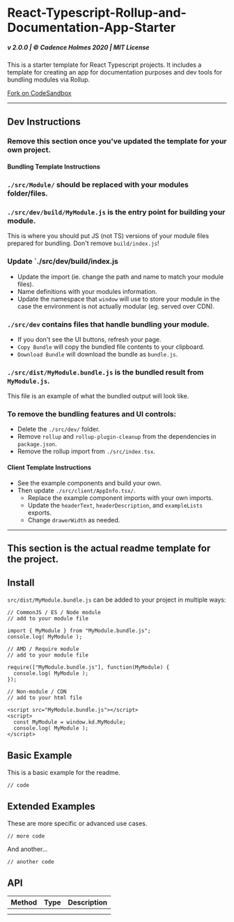 # React-Typescript-Rollup-and-Documentation-App-Starter

##### v 2.0.0 | © Cadence Holmes 2020 | MIT License

This is a starter template for React Typescript projects. It includes a template for creating an app for documentation purposes and dev tools for bundling modules via Rollup.

[Fork on CodeSandbox](https://codesandbox.io/s/elated-water-vvn6c?file=/README.md)

---

## Dev Instructions

### Remove this section once you've updated the template for your own project.

#### Bundling Template Instructions

### `./src/Module/` should be replaced with your modules folder/files.

### `./src/dev/build/MyModule.js` is the entry point for building your module.

This is where you should put JS (not TS) versions of your module files prepared for bundling. Don't remove `build/index.js`!

### Update `./src/dev/build/index.js

- Update the import (ie. change the path and name to match your module files).
- Name definitions with your modules information.
- Update the namespace that `window` will use to store your module in the case the environment is not actually modular (eg. served over CDN).

### `./src/dev` contains files that handle bundling your module.

- If you don't see the UI buttons, refresh your page.
- `Copy Bundle` will copy the bundled file contents to your clipboard.
- `Download Bundle` will download the bundle as `bundle.js`.

### `./src/dist/MyModule.bundle.js` is the bundled result from `MyModule.js`.

This file is an example of what the bundled output will look like.

### To remove the bundling features and UI controls:

- Delete the `./src/dev/` folder.
- Remove `rollup` and `rollup-plugin-cleanup` from the dependencies in `package.json`.
- Remove the rollup import from `./src/index.tsx`.

#### Client Template Instructions

- See the example components and build your own.
- Then update `./src/client/AppInfo.tsx/`.
  - Replace the example component imports with your own imports.
  - Update the `headerText`, `headerDescription`, and `exampleLists` exports.
  - Change `drawerWidth` as needed.

---

## This section is the actual readme template for the project.

## Install

`src/dist/MyModule.bundle.js` can be added to your project in multiple ways:

```
// CommonJS / ES / Node module
// add to your module file

import { MyModule } from "MyModule.bundle.js";
console.log( MyModule );
```

```
// AMD / Require module
// add to your module file

require(["MyModule.bundle.js"], function(MyModule) {
  console.log( MyModule );
});
```

```
// Non-module / CDN
// add to your html file

<script src="MyModule.bundle.js"></script>
<script>
  const MyModule = window.kd.MyModule;
  console.log( MyModule );
</script>
```

## Basic Example

This is a basic example for the readme.

```
// code
```

## Extended Examples

These are more specific or advanced use cases.

```
// more code
```

And another...

```
// another code
```

## API

| Method | Type | Description |
| ------ | ---- | ----------- |
|        |      |             |
|        |      |             |
